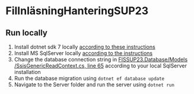# FilInläsningHanteringSUP23

## Run locally

1. Install dotnet sdk 7 locally [according to these instructions](https://dotnet.microsoft.com/en-us/download)
2. Install MS SqlServer
   locally [according to the instructions](https://www.microsoft.com/en-us/sql-server/sql-server-downloads)
3. Change the database connection string in [FISSUP23.Database/Models
   /SsisGenericReadContext.cs, line 65](https://github.com/stephanie-maq/FilInlasHanteringSUP23/blob/12b68f385f23dc302ad3c60f1ab6fd226af39f93/FISSUP23.Database/Models/SsisGenericReadContext.cs#L65)
   according to your local SqlServer installation
4. Run the database migration using `dotnet ef database update`
5. Navigate to the Server folder and run the server using `dotnet run`